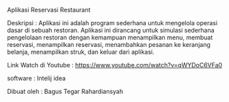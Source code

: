 Aplikasi Reservasi Restaurant

Deskripsi : 
Aplikasi ini adalah program sederhana untuk mengelola operasi dasar di sebuah restoran. Aplikasi ini dirancang untuk simulasi sederhana pengelolaan restoran dengan kemampuan menampilkan menu, membuat reservasi, menampilkan reservasi, menambahkan pesanan ke keranjang belanja, menampilkan struk, dan keluar dari aplikasi.

Link Watch di Youtube : https://www.youtube.com/watch?v=qWYDoC6VFa0

software : Intelij idea

Dibuat oleh : Bagus Tegar Rahardiansyah
